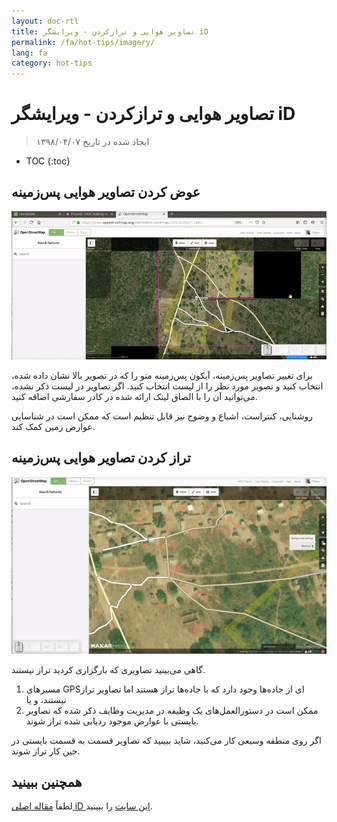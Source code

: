 ```yaml
---
layout: doc-rtl
title: تصاویر هوایی و ترازکردن - ویرایشگر iD
permalink: /fa/hot-tips/imagery/
lang: fa
category: hot-tips
---
```


تصاویر هوایی و ترازکردن - ویرایشگر iD
============

> ایجاد شده در تاریخ ۱۳۹۸/۰۴/۰۷

- TOC
{:toc}

عوض کردن تصاویر هوایی پس‌زمینه
--------------

![aerial][]

برای تغییر تصاویر پس‌زمینه، آیکون پس‌زمینه منو را که در تصویر بالا نشان داده شده، انتخاب کنید و تصویر مورد نظر را از لیست انتخاب کنید. اگر تصاویر در لیست ذکر نشده، می‌توانید آن را با الصاق لینک ارائه شده در کادر سفارشی اضافه کنید.

روشنایی، کنتراست، اشباع و وضوح نیز قابل تنظیم است که ممکن است در شناسایی عوارض زمین کمک کند.

تراز کردن تصاویر هوایی پس‌زمینه
--------------------------------------

![align][]

گاهی می‌بینید تصاویری که بارگزاری کردید تراز نیستند.

1.  مسیرهای GPSای از جاده‌ها وجود دارد که با جاده‌ها تراز هستند اما تصاویر تراز نیستند، و یا 
2.  ممکن است در دستورالعمل‌های یک وظیفه در مدیریت وظایف ذکر شده که تصاویر بایستی با عوارض موجود ردیابی شده تراز شوند.


اگر روی منطقه وسیعی کار می‌کنید، شاید ببینید که تصاویر قسمت به قسمت بایستی در حین کار تراز شوند.

همچنین ببینید
--------

لطفاً [مقاله اصلی iD این سایت](/fa/beginner/id-editor/#configuring-the-background-layer) را ببینید.

[aerial]: /images/hot-tips/aerial.gif "iD editor - changing the background imagery"
[align]:/images/hot-tips/align.gif "iD editor - aligning the imagery"
[keymon]:/images/hot-tips/keymon.png
[OSM-TM-video]: /images/hot-tips/OSM-TM-video.png "Humanitarian OpenStreetMap Team - Tasking Manager Tutorial Videos"
